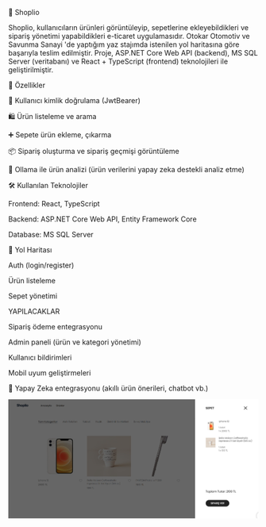 🛒 Shoplio

Shoplio, kullanıcıların ürünleri görüntüleyip, sepetlerine ekleyebildikleri ve sipariş yönetimi yapabildikleri e-ticaret uygulamasıdır. Otokar Otomotiv ve Savunma Sanayi 'de yaptığım yaz stajımda istenilen yol haritasına göre başarıyla teslim edilmiştir. Proje, ASP.NET Core Web API (backend), MS SQL Server (veritabanı) ve React + TypeScript (frontend) teknolojileri ile geliştirilmiştir.

🚀 Özellikler

🔐 Kullanıcı kimlik doğrulama (JwtBearer)

🛍️ Ürün listeleme ve arama

➕ Sepete ürün ekleme, çıkarma

📦 Sipariş oluşturma ve sipariş geçmişi görüntüleme

🤖 Ollama ile ürün analizi (ürün verilerini yapay zeka destekli analiz etme)

🛠️ Kullanılan Teknolojiler

Frontend: React, TypeScript

Backend: ASP.NET Core Web API, Entity Framework Core

Database: MS SQL Server

📌 Yol Haritası

 Auth (login/register)

 Ürün listeleme

 Sepet yönetimi

 YAPILACAKLAR

 Sipariş ödeme entegrasyonu

 Admin paneli (ürün ve kategori yönetimi)

 Kullanıcı bildirimleri

 Mobil uyum geliştirmeleri

 🤖 Yapay Zeka entegrasyonu (akıllı ürün önerileri, chatbot vb.)

![Shoplio Logo](public/shoplio-anasayfa.png)